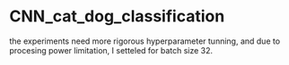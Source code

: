 # CNN_cat_dog_classification
the experiments need more rigorous hyperparameter tunning, and due to procesing power limitation, I setteled for 
batch size 32.
